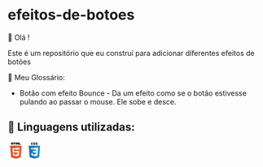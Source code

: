 # efeitos-de-botoes

💜 Olá !

Este é um repositório que eu construí para adicionar diferentes efeitos de botões


💬 Meu Glossário:

* Botão com efeito Bounce - Da um efeito como se o botão estivesse pulando ao passar o mouse. Ele sobe e desce.

## 🚀 Linguagens utilizadas:

<code><img height="32" src="https://raw.githubusercontent.com/github/explore/80688e429a7d4ef2fca1e82350fe8e3517d3494d/topics/html/html.png" alt="HTML5"/></code>
<code><img height="32" src="https://raw.githubusercontent.com/github/explore/80688e429a7d4ef2fca1e82350fe8e3517d3494d/topics/css/css.png" alt="CSS"/></code>
